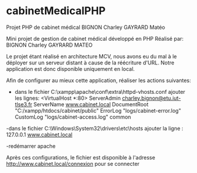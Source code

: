 # cabinetMedicalPHP
Projet PHP de cabinet médical BIGNON Charley GAYRARD Matéo

Mini projet de gestion de cabinet médical développé en PHP
Réalisé par:
	BIGNON Charley
	GAYRARD MATEO

Le projet étant réalisé en architecture MCV, nous avons eu du mal à le déployer sur un serveur distant à cause de la réécriture d'URL.
Notre application est donc disponible uniquement en local.

Afin de configurer au mieux cette application, réaliser les actions suivantes:
- dans le fichier C:\xampp\apache\conf\extra\httpd-vhosts.conf ajouter les lignes:
	<VirtualHost *:80>
    		ServerAdmin charley.bignon@etu.iut-tlse3.fr
    		ServerName www.cabinet.local
    		DocumentRoot "C:/xampp/htdocs/cabinet/public"
    		ErrorLog "logs/cabinet-error.log"
   		CustomLog "logs/cabinet-access.log" common
	</VirtualHost>

-dans le fichier C:\Windows\System32\drivers\etc\hosts ajouter la ligne :
	127.0.0.1 www.cabinet.local

-redémarrer apache

Après ces configurations, le fichier est disponible à l'adresse http://www.cabinet.local/connexion pour se connecter
